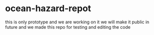 # ocean-hazard-repot
this is only prototype and we are working on it we will make it public in future and we made this repo for testing and editing the code 
